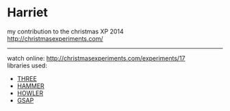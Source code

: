 Harriet
=======

my contribution to the christmas XP 2014<br>
http://christmasexperiments.com/<br>
<hr>
watch online: <a href="http://christmasexperiments.com/experiments/17">http://christmasexperiments.com/experiments/17</a>
<br>
libraries used:<br>
<ul>
<li><a href="https://github.com/mrdoob/three.js/">THREE</a></li>
<li><a href="https://github.com/hammerjs/hammer.js">HAMMER</a></li>
<li><a href="https://github.com/goldfire/howler.js">HOWLER</a></li>
<li><a href="https://github.com/greensock/GreenSock-JS">GSAP</a></li>
</ul>

